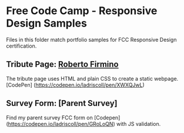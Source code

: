 # Free Code Camp - Responsive Design Samples

Files in this folder match portfolio samples for FCC Responsive Design certification.

## Tribute Page: [Roberto Firmino](https://eparkington.github.io/fcc-responsive-design/tribute.html)

The tribute page uses HTML and plain CSS to create a static webpage. [CodePen] (https://codepen.io/ladriscoll/pen/XWXQJwL)

## Survey Form: [Parent Survey]

Find my parent survey FCC form on [Codepen] (https://codepen.io/ladriscoll/pen/GRoLoQN) with JS validation.

